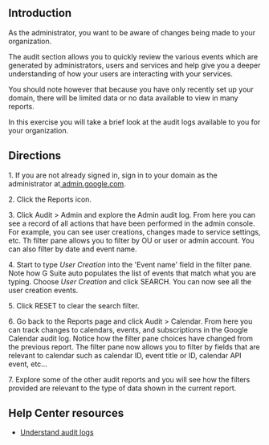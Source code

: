 ## Introduction

As the administrator, you want to be aware of changes being made to your organization.

The audit section allows you to quickly review the various events which are generated by administrators, users and services and help give you a deeper understanding of how your users are interacting with your services.

You should note however that because you have only recently set up your domain, there will be limited data or no data available to view in many reports.

In this exercise you will take a brief look at the audit logs available to you for your organization.

## Directions

1\. If you are not already signed in, sign in to your domain as the administrator at[ admin.google.com](https://admin.google.com/).

2\. Click the Reports icon.

3\. Click Audit > Admin and explore the Admin audit log. From here you can see a record of all actions that have been performed in the admin console. For example, you can see user creations, changes made to service settings, etc. Th filter pane allows you to filter by OU or user or admin account. You can also filter by date and event name.

4\. Start to type *User Creation* into the 'Event name' field in the filter pane. Note how G Suite auto populates the list of events that match what you are typing. Choose *User Creation* and click SEARCH. You can now see all the user creation events.

5\. Click RESET to clear the search filter.

6\. Go back to the Reports page and click Audit > Calendar. From here you can track changes to calendars, events, and subscriptions in the Google Calendar audit log. Notice how the filter pane choices have changed from the previous report. The filter pane now allows you to filter by fields that are relevant to calendar such as calendar ID, event title or ID, calendar API event, etc...

7\. Explore some of the other audit reports and you will see how the filters provided are relevant to the type of data shown in the current report.

## Help Center resources

-   [Understand audit logs](https://support.google.com/a/topic/9027054 "Understand audit logs")
